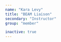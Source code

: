 ```yaml
---
name: "Kara Levy"
title: "BEAM Liaison"
secondary: "Instructor"
group: "member"

inactive: true
---
```

